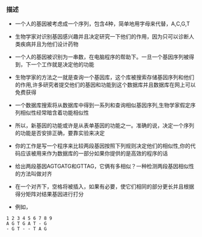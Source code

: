 ### 描述
* 一个人的基因被考虑成一个序列，包含4种，简单地用字母来代替，A,C,G,T
* 生物学家对识别基因感兴趣并且决定研究一下他们的作用，因为只可以诊断人类疾病并且为他们设计药物

* 一个人的基因被识别为一串数，在电脑程序的帮助下。一旦一个基因序列被得到，下一个工作就是决定他的功能

* 生物学家的方法之一就是查询一个基因库，这个库被搜索存储基因序列和他们的作用,许多研究者提交他们的基因和功能到这个数据库并且数据库在网上可以免费获得
* 一个数据库搜索将从数据库中得到一系列和查询相似基因序列,生物学家假定序列相似性经常暗含着功能相似性
* 所以，新基因的功能或许是从表单基因的功能之一。准确的说，决定一个序列的功能是否安排正确，要靠实验来决定

* 你的工作是写一个程序来比较两段基因按照下列规则决定他们的相似性,你的代码应该被用来作为数据库的一部分如果你提供的是高效的程序的话
* 给出两段基因AGTGATG和GTTAG，它俩有多相似？一种检测两段基因相似性的方法叫做对齐
* 在一个对齐下，空格将被插入，如果有必要，使它们相同的部分更长并且根据得分矩阵对结果基因进行打分

* 例如，
```
1 2 3 4 5 6 7 8 9
A G T G A T - G
- G T - - T A G 
```


